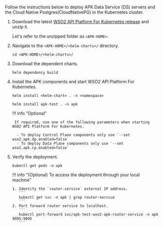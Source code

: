 
Follow the instructions below to deploy APK Data Service (DS) servers and the Cloud Native Postgres(CloudNativePG) in the Kubernetes cluster.

1. Download the latest [WSO2 API Platform For Kubernetes release](https://github.com/wso2/apk/releases) and unzip it.

      Let's refer to the unzipped folder as `<APK-HOME>`.

2. Navigate to the `<APK-HOME>/<helm-charts>/` directory.

      `cd <APK-HOME>/<helm-charts>/`

3.  Download the dependent charts.
    
     ```
     helm dependency build
     ```

4.  Install the APK components and start WSO2 API Platform For Kubernetes.

     ```tab="Format"
     helm install <helm-chart> . -n <namespace>
     ```
     
     ```tab="Command"
     helm install apk-test . -n apk
     ```

    !!! info "Optional"

         If required, use one of the following parameters when starting WSO2 API Platform For Kubernetes.

          - To deploy Control Plane components only use `--set wso2.apk.dp.enabled=false`
          - To deploy Data Plane components only use `--set wso2.apk.cp.enabled=false`

5.  Verify the deployment.

      ```
      kubectl get pods -n apk
      ```

    !!! info "(Optional) To access the deployment through your local machine"

        1. Identify the `router-service` external IP address.
           ```
           kubectl get svc -n apk | grep router-service
           ```
        2. Port forward router service to localhost.
           ```
           kubectl port-forward svc/apk-test-wso2-apk-router-service -n apk 9095:9095
           ```